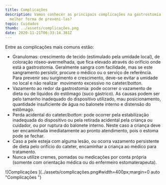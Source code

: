 ```yaml
---
title: Complicações
description: Vamos conhecer as principais complicações na gastrostomia e a
  melhor forma de preveni-las?
topic: Cuidados
thumb: ../assets/complicações.png
date: 2020-11-21T06:33:14.381Z
---
```



Entre as complicações mais comuns estão: 

* Granulomas: crescimento de tecido (estimulado pela umidade local), de coloração róseo-avermelhada, que fica elevado através do orifício onde está a gastrostomia. Geralmente sangra com facilidade, mas se este sangramento persistir, procure o médico ou o serviço de referência. Para prevenir seu surgimento e crescimento, deve-se evitar a umidade no local e não realizar  movimento excessivo no cateter/*botton*.
* Vazamento ao redor da gastrostomia: pode ocorrer o vazamento de dieta ou de líquidos do estômago (suco gástrico). As causas podem ser pelo tamanho inadequado do dispositivo utilizado, mau posicionamento, quantidade insuficiente de água no balonete interno e distensão do estômago. 
* Perda acidental do cateter/*botton*: pode ocorrer pela estabilização inadequada do dispositivo ou pela retirada acidental pela criança ou cuidador, ou por ruptura do balonete interno. Neste caso a criança deve ser encaminhada imediatamente ao pronto atendimento, pois o estoma pode se fechar. 
* Caso a pele esteja com alguma lesão, ou ocorra vazamento persistente de dieta pelo orifício do cateter, encaminhar a criança ao médico para tratamento.
* Nunca utilize cremes, pomadas ou medicações por conta própria (somente com orientação médica ou do enfermeiro estomaterapeuta).

![Complicações ](../assets/complicações.png#width=400px;margin=0 auto "Complicações ")